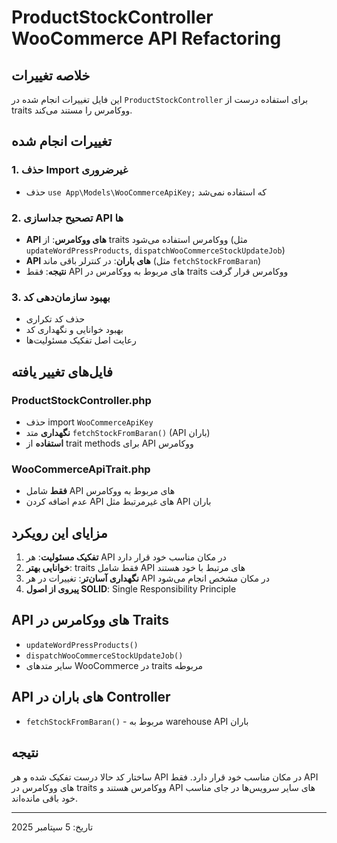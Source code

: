 # ProductStockController WooCommerce API Refactoring

## خلاصه تغییرات

این فایل تغییرات انجام شده در `ProductStockController` برای استفاده درست از traits ووکامرس را مستند می‌کند.

## تغییرات انجام شده

### 1. حذف Import غیرضروری
- حذف `use App\Models\WooCommerceApiKey;` که استفاده نمی‌شد

### 2. تصحیح جداسازی API ها
- **API های ووکامرس**: از traits ووکامرس استفاده می‌شود (مثل `updateWordPressProducts`, `dispatchWooCommerceStockUpdateJob`)
- **API های باران**: در کنترلر باقی ماند (مثل `fetchStockFromBaran`)
- **نتیجه**: فقط API های مربوط به ووکامرس در traits ووکامرس قرار گرفت

### 3. بهبود سازمان‌دهی کد
- حذف کد تکراری
- بهبود خوانایی و نگهداری کد
- رعایت اصل تفکیک مسئولیت‌ها

## فایل‌های تغییر یافته

### ProductStockController.php
- حذف import `WooCommerceApiKey`
- **نگهداری** متد `fetchStockFromBaran()` (API باران)
- **استفاده** از trait methods برای API ووکامرس

### WooCommerceApiTrait.php
- **فقط** شامل API های مربوط به ووکامرس
- عدم اضافه کردن API های غیرمرتبط مثل API باران

## مزایای این رویکرد

1. **تفکیک مسئولیت**: هر API در مکان مناسب خود قرار دارد
2. **خوانایی بهتر**: traits فقط شامل API های مرتبط با خود هستند
3. **نگهداری آسان‌تر**: تغییرات در هر API در مکان مشخص انجام می‌شود
4. **پیروی از اصول SOLID**: Single Responsibility Principle

## API های ووکامرس در Traits
- `updateWordPressProducts()`
- `dispatchWooCommerceStockUpdateJob()`
- سایر متدهای WooCommerce در traits مربوطه

## API های باران در Controller
- `fetchStockFromBaran()` - مربوط به warehouse API باران

## نتیجه

ساختار کد حالا درست تفکیک شده و هر API در مکان مناسب خود قرار دارد. فقط API های ووکامرس در traits ووکامرس هستند و API های سایر سرویس‌ها در جای مناسب خود باقی مانده‌اند.

---
تاریخ: 5 سپتامبر 2025
